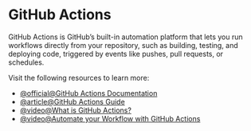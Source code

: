 # GitHub Actions

GitHub Actions is GitHub’s built-in automation platform that lets you run workflows directly from your repository, such as building, testing, and deploying code, triggered by events like pushes, pull requests, or schedules.

Visit the following resources to learn more:

- [@official@GitHub Actions Documentation](https://docs.github.com/en/actions)
- [@article@GitHub Actions Guide](https://octopus.com/devops/github-actions/?utm_source=roadmap&utm_medium=link&utm_campaign=devops-ci-cd-github-actions)
- [@video@What is GitHub Actions?](https://www.youtube.com/watch?v=URmeTqglS58)
- [@video@Automate your Workflow with GitHub Actions](https://www.youtube.com/watch?v=nyKZTKQS_EQ)